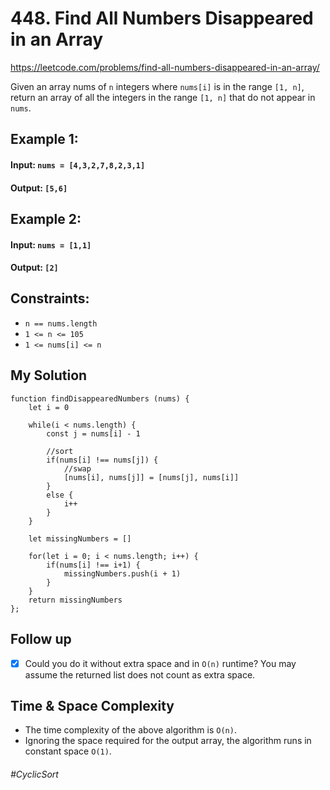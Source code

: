 # 448. Find All Numbers Disappeared in an Array
https://leetcode.com/problems/find-all-numbers-disappeared-in-an-array/

Given an array nums of `n` integers where `nums[i]` is in the range `[1, n]`, return an array of all the integers in the range `[1, n]` that do not appear in `nums`.
## Example 1:
#### Input: `nums = [4,3,2,7,8,2,3,1]`
#### Output: `[5,6]`
## Example 2:
#### Input: `nums = [1,1]`
#### Output: `[2]`
## Constraints:
- `n == nums.length`
- `1 <= n <= 105`
- `1 <= nums[i] <= n`
 
## My Solution 
````
function findDisappearedNumbers (nums) {
    let i = 0
    
    while(i < nums.length) {
        const j = nums[i] - 1
        
        //sort
        if(nums[i] !== nums[j]) {
            //swap
            [nums[i], nums[j]] = [nums[j], nums[i]]      
        }
        else {
            i++
        }
    }
    
    let missingNumbers = []
    
    for(let i = 0; i < nums.length; i++) {
        if(nums[i] !== i+1) {
            missingNumbers.push(i + 1)
        }
    }
    return missingNumbers
};
````
## Follow up 
- [x] Could you do it without extra space and in `O(n)` runtime? You may assume the returned list does not count as extra space.

## Time & Space Complexity
- The time complexity of the above algorithm is `O(n)`.
- Ignoring the space required for the output array, the algorithm runs in constant space `O(1)`.

###### #CyclicSort

